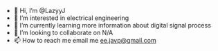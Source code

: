 - 👋 Hi, I’m @LazyyJ
- 👀 I’m interested in electrical engineering
- 🌱 I’m currently learning more information about digital signal process
- 💞️ I’m looking to collaborate on N/A
- 📫 How to reach me email me ee.javp@gmail.com

<!---
LazyyJ/LazyyJ is a ✨ special ✨ repository because its `README.md` (this file) appears on your GitHub profile.
You can click the Preview link to take a look at your changes.
--->
